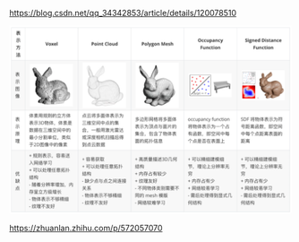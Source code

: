 https://blog.csdn.net/qq_34342853/article/details/120078510



![](images/2023-10-12-10-57-40.png)

https://zhuanlan.zhihu.com/p/572057070